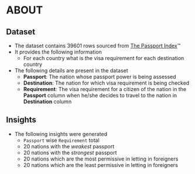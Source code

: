 # ABOUT
## Dataset
- The dataset contains 39601 rows sourced from [The Passport Index](https://passportindex.org)&trade;
- It provides the following information
  - For each country what is the visa requirement for each destination country
- The following details are present in the dataset
  - **Passport**: The nation whose passport power is being assessed
  - **Destination**: The nation for which visa requirement is being checked
  - **Requirement**: The visa requirement for a citizen of the nation in the **Passport** column when he/she decides to travel to the nation in **Destination** column
## Insights
- The following insights were generated
  - `Passport` wise `Requirement` total
  - 20 nations with the *weakest* passport
  - 20 nations with the *strongest* passport
  - 20 nations which are the most permissive in letting in foreigners
  - 20 nations which are the least permissive in letting in foreigners

